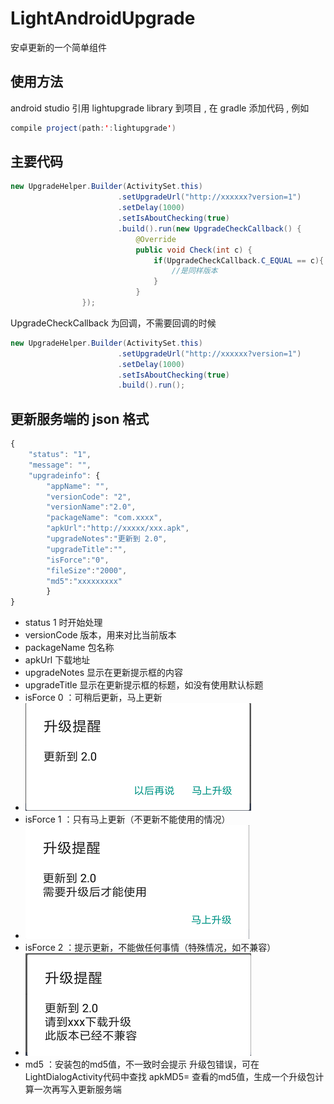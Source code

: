 # LightAndroidUpgrade
安卓更新的一个简单组件

## 使用方法
android studio 引用 lightupgrade library 到项目 , 在 gradle 添加代码 , 例如
```java
compile project(path:':lightupgrade')
```
## 主要代码
```java
new UpgradeHelper.Builder(ActivitySet.this)
                        .setUpgradeUrl("http://xxxxxx?version=1")
                        .setDelay(1000)
                        .setIsAboutChecking(true)
                        .build().run(new UpgradeCheckCallback() {
                            @Override
                            public void Check(int c) {
                                if(UpgradeCheckCallback.C_EQUAL == c){
                                    //是同样版本
                                }
                            }
                });

```
UpgradeCheckCallback 为回调，不需要回调的时候
```java
new UpgradeHelper.Builder(ActivitySet.this)
                        .setUpgradeUrl("http://xxxxxx?version=1")
                        .setDelay(1000)
                        .setIsAboutChecking(true)
                        .build().run();

```
## 更新服务端的 json 格式
```javascript
{ 
	"status": "1", 
	"message": "", 
	"upgradeinfo": { 
		"appName": "", 
		"versionCode": "2",
		"versionName":"2.0", 
		"packageName": "com.xxxx",
		"apkUrl":"http://xxxxx/xxx.apk", 
		"upgradeNotes":"更新到 2.0", 
		"upgradeTitle":"", 
		"isForce":"0", 
		"fileSize":"2000", 
		"md5":"xxxxxxxxx" 
		} 
}
```
* status 1 时开始处理
* versionCode 版本，用来对比当前版本
* packageName 包名称
* apkUrl 下载地址
* upgradeNotes 显示在更新提示框的内容
* upgradeTitle 显示在更新提示框的标题，如没有使用默认标题
* isForce 0 ：可稍后更新，马上更新
* ![image](https://raw.githubusercontent.com/paipo/screenshots/master/lightup0.jpg)
* isForce 1 ：只有马上更新（不更新不能使用的情况）
* ![image](https://raw.githubusercontent.com/paipo/screenshots/master/lightup1.jpg)
* isForce 2 ：提示更新，不能做任何事情（特殊情况，如不兼容）
* ![image](https://raw.githubusercontent.com/paipo/screenshots/master/lightup2.jpg)
* md5 ：安装包的md5值，不一致时会提示 升级包错误，可在LightDialogActivity代码中查找 apkMD5= 查看的md5值，生成一个升级包计算一次再写入更新服务端
